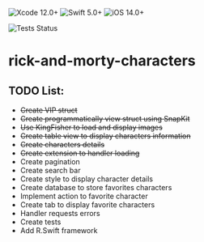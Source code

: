 ![Xcode 12.0+](https://img.shields.io/badge/Xcode-12.0%2B-blue.svg)
![Swift 5.0+](https://img.shields.io/badge/Swift-5.0%2B-orange.svg)
![iOS 14.0+](https://img.shields.io/badge/iOS-14.0%2B-blue.svg)

![Tests Status](https://github.com/julioandherson/rick-and-morty-characters/actions/workflows/Testing.yml/badge.svg)

# rick-and-morty-characters

## TODO List:
- ~~Create VIP struct~~
- ~~Create programmatically view struct using SnapKit~~
- ~~Use KingFisher to load and display images~~
- ~~Create table view to display characters information~~
- ~~Create characters details~~
- ~~Create extension to handler loading~~
- Create pagination
- Create search bar
- Create style to display character details
- Create database to store favorites characters
- Implement action to favorite character
- Create tab to display favorite characters
- Handler requests errors
- Create tests
- Add R.Swift framework
